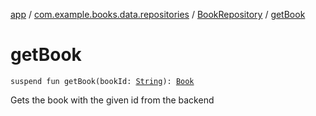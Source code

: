[app](../../index.md) / [com.example.books.data.repositories](../index.md) / [BookRepository](index.md) / [getBook](./get-book.md)

# getBook

`suspend fun getBook(bookId: `[`String`](https://kotlinlang.org/api/latest/jvm/stdlib/kotlin/-string/index.html)`): `[`Book`](../../com.example.books.domain.models/-book/index.md)

Gets the book with the given id from the backend

